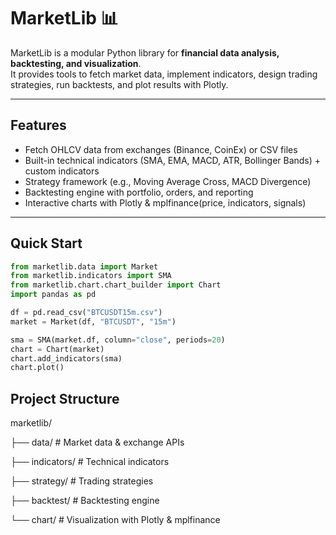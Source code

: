 

# MarketLib 📊

MarketLib is a modular Python library for **financial data analysis, backtesting, and visualization**.  
It provides tools to fetch market data, implement indicators, design trading strategies, run backtests, and plot results with Plotly.

---

## Features
- Fetch OHLCV data from exchanges (Binance, CoinEx) or CSV files  
- Built-in technical indicators (SMA, EMA, MACD, ATR, Bollinger Bands) + custom indicators  
- Strategy framework (e.g., Moving Average Cross, MACD Divergence)  
- Backtesting engine with portfolio, orders, and reporting  
- Interactive charts with Plotly & mplfinance(price, indicators, signals)

---

## Quick Start
```python
from marketlib.data import Market
from marketlib.indicators import SMA
from marketlib.chart.chart_builder import Chart
import pandas as pd

df = pd.read_csv("BTCUSDT15m.csv")
market = Market(df, "BTCUSDT", "15m")

sma = SMA(market.df, column="close", periods=20)
chart = Chart(market)
chart.add_indicators(sma)
chart.plot()
```
## Project Structure

marketlib/

├── data/         # Market data & exchange APIs

├── indicators/   # Technical indicators

├── strategy/     # Trading strategies

├── backtest/     # Backtesting engine

└── chart/        # Visualization with Plotly & mplfinance

